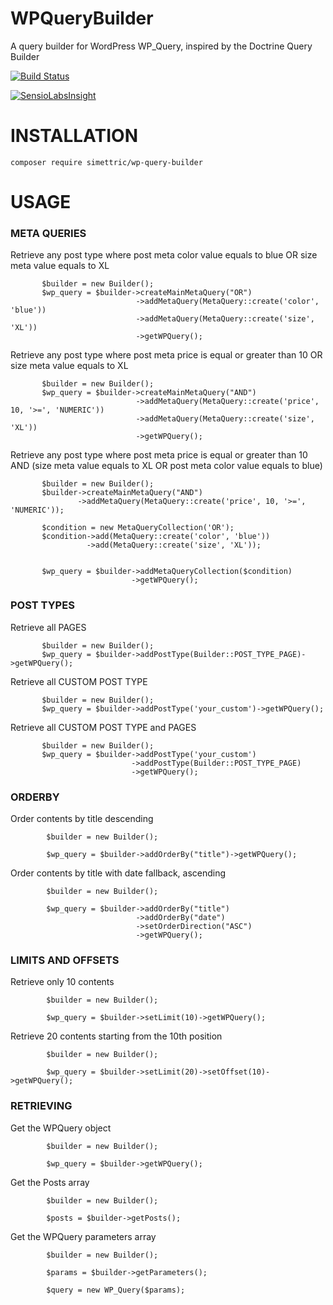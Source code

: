 # WPQueryBuilder
A query builder for WordPress WP_Query, inspired by the Doctrine Query Builder

[![Build Status](https://travis-ci.org/Simettric/WPQueryBuilder.svg?branch=master)](https://travis-ci.org/Simettric/WPQueryBuilder)

[![SensioLabsInsight](https://insight.sensiolabs.com/projects/63480142-e1dd-40c8-ac7c-24dd82434297/big.png)](https://insight.sensiolabs.com/projects/63480142-e1dd-40c8-ac7c-24dd82434297)


INSTALLATION
=============

    composer require simettric/wp-query-builder

USAGE
=====

### META QUERIES


Retrieve any post type where post meta color value equals to blue OR size meta value equals to XL

           $builder = new Builder();
           $wp_query = $builder->createMainMetaQuery("OR")
                                ->addMetaQuery(MetaQuery::create('color', 'blue'))
                                ->addMetaQuery(MetaQuery::create('size', 'XL'))
                                ->getWPQuery();
                                
                                
Retrieve any post type where post meta price is equal or greater than 10 OR size meta value equals to XL
               
           $builder = new Builder();
           $wp_query = $builder->createMainMetaQuery("AND")
                                ->addMetaQuery(MetaQuery::create('price', 10, '>=', 'NUMERIC'))
                                ->addMetaQuery(MetaQuery::create('size', 'XL'))
                                ->getWPQuery();  
                                
                                
 Retrieve any post type where post meta price is equal or greater than 10 AND (size meta value equals to XL OR post meta color value equals to blue)                              
                                
           $builder = new Builder();
           $builder->createMainMetaQuery("AND")
                   ->addMetaQuery(MetaQuery::create('price', 10, '>=', 'NUMERIC'));
                        
           $condition = new MetaQueryCollection('OR');
           $condition->add(MetaQuery::create('color', 'blue'))
                     ->add(MetaQuery::create('size', 'XL'));
                     
                     
           $wp_query = $builder->addMetaQueryCollection($condition)
                               ->getWPQuery();  

### POST TYPES

Retrieve all PAGES

           $builder = new Builder();
           $wp_query = $builder->addPostType(Builder::POST_TYPE_PAGE)->getWPQuery();
           
Retrieve all CUSTOM POST TYPE

           $builder = new Builder();
           $wp_query = $builder->addPostType('your_custom')->getWPQuery();
           
Retrieve all CUSTOM POST TYPE and PAGES

           $builder = new Builder();
           $wp_query = $builder->addPostType('your_custom')
                               ->addPostType(Builder::POST_TYPE_PAGE)
                               ->getWPQuery();
                               
      
### ORDERBY

Order contents by title descending

            $builder = new Builder();
    
            $wp_query = $builder->addOrderBy("title")->getWPQuery();
            
           
Order contents by title with date fallback, ascending

            $builder = new Builder();
    
            $wp_query = $builder->addOrderBy("title")
                                ->addOrderBy("date")
                                ->setOrderDirection("ASC")
                                ->getWPQuery();
                                
            
            
### LIMITS AND OFFSETS

Retrieve only 10 contents

            $builder = new Builder();
    
            $wp_query = $builder->setLimit(10)->getWPQuery();
            
           
Retrieve 20 contents starting from the 10th position

            $builder = new Builder();
    
            $wp_query = $builder->setLimit(20)->setOffset(10)->getWPQuery();

### RETRIEVING


Get the WPQuery object

            $builder = new Builder();
    
            $wp_query = $builder->getWPQuery();
            
            
Get the Posts array

            $builder = new Builder();
    
            $posts = $builder->getPosts();
            
            
Get the WPQuery parameters array

            $builder = new Builder();
    
            $params = $builder->getParameters();
            
            $query = new WP_Query($params);
